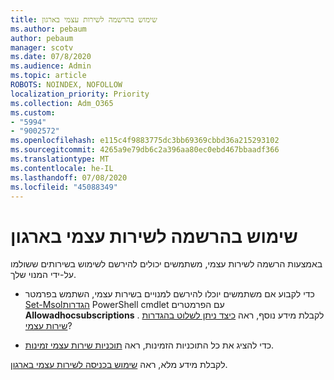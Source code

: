 ```yaml
---
title: שימוש בהרשמה לשירות עצמי בארגון
ms.author: pebaum
author: pebaum
manager: scotv
ms.date: 07/8/2020
ms.audience: Admin
ms.topic: article
ROBOTS: NOINDEX, NOFOLLOW
localization_priority: Priority
ms.collection: Adm_O365
ms.custom:
- "5994"
- "9002572"
ms.openlocfilehash: e115c4f9883775dc3bb69369cbbd36a215293102
ms.sourcegitcommit: 4265a9e79db6c2a396aa80ec0ebd467bbaadf366
ms.translationtype: MT
ms.contentlocale: he-IL
ms.lasthandoff: 07/08/2020
ms.locfileid: "45088349"
---
```

# <a name="using-self-service-sign-up-in-your-organization"></a>שימוש בהרשמה לשירות עצמי בארגון

באמצעות הרשמה לשירות עצמי, משתמשים יכולים להירשם לשימוש בשירותים ששולמו על-ידי המנוי שלך.

- כדי לקבוע אם משתמשים יוכלו להירשם למנויים בשירות עצמי, השתמש בפרמטר [Set-Msolהגדרות](https://docs.microsoft.com/powershell/module/msonline/set-msolcompanysettings?view=azureadps-1.0) PowerShell cmdlet עם הפרמטרים **Allowadhocsubscriptions** . לקבלת מידע נוסף, ראה [כיצד ניתן לשלוט בהגדרות שירות עצמי](https://docs.microsoft.com/microsoft-365/commerce/subscriptions/self-service-purchase-faq?view=o365-worldwide)?

- כדי להציג את כל התוכניות הזמינות, ראה [תוכניות שירות עצמי זמינות](https://docs.microsoft.com/microsoft-365/admin/misc/self-service-sign-up?view=o365-worldwide#available-self-service-programs).

לקבלת מידע מלא, ראה [שימוש בכניסה לשירות עצמי בארגון](https://docs.microsoft.com/microsoft-365/admin/misc/self-service-sign-up?view=o365-worldwide).